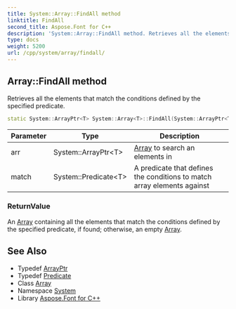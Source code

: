 ```yaml
---
title: System::Array::FindAll method
linktitle: FindAll
second_title: Aspose.Font for C++
description: 'System::Array::FindAll method. Retrieves all the elements that match the conditions defined by the specified predicate in C++.'
type: docs
weight: 5200
url: /cpp/system/array/findall/
---
```

## Array::FindAll method


Retrieves all the elements that match the conditions defined by the specified predicate.

```cpp
static System::ArrayPtr<T> System::Array<T>::FindAll(System::ArrayPtr<T> arr, System::Predicate<T> match)
```


| Parameter | Type | Description |
| --- | --- | --- |
| arr | System::ArrayPtr\<T\> | [Array](../) to search an elements in |
| match | System::Predicate\<T\> | A predicate that defines the conditions to match array elements against |

### ReturnValue

An [Array](../) containing all the elements that match the conditions defined by the specified predicate, if found; otherwise, an empty [Array](../).

## See Also

* Typedef [ArrayPtr](../../arrayptr/)
* Typedef [Predicate](../../predicate/)
* Class [Array](../)
* Namespace [System](../../)
* Library [Aspose.Font for C++](../../../)
